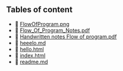 ## Tables of content
- 🤣 [FlowOfProgram.png](./FlowOfProgram.png)
- 🤣 [Flow_Of_Program_Notes.pdf](./Flow_Of_Program_Notes.pdf)
- 🤣 [Handwritten notes Flow of program.pdf](./Handwritten%20notes%20Flow%20of%20program.pdf)
- 🤣 [heeelo.md](./heeelo.md)
- 🤣 [hello.html](./hello.html)
- 🤣 [index.html](./index.html)
- 🤣 [readme.md](./readme.md)
